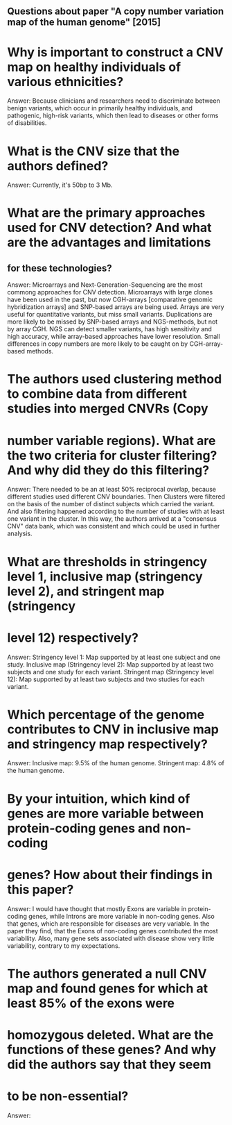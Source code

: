 ## Questions about paper "A copy number variation map of the human genome" [2015] 

# Why is important to construct a CNV map on healthy individuals of various ethnicities?

Answer: Because clinicians and researchers need to discriminate between benign variants, which occur in primarily healthy individuals, and pathogenic, high-risk variants, which then lead to diseases or other forms of disabilities.

# What is the CNV size that the authors defined? 

Answer: Currently, it's 50bp to 3 Mb. 

# What are the primary approaches used for CNV detection? And what are the advantages and limitations 
## for these technologies? 

Answer: Microarrays and Next-Generation-Sequencing are the most commong approaches for CNV detection. Microarrays with large clones have been used in the past, but now CGH-arrays [comparative genomic hybridization arrays] and SNP-based arrays are being used. 
Arrays are very useful for quantitative variants, but miss small variants. Duplications are more likely to be missed by SNP-based arrays and NGS-methods, but not by array CGH. NGS can detect smaller variants, has high sensitivity and high accuracy, while array-based approaches have lower resolution. Small differences in copy numbers are more likely to be caught on by CGH-array-based methods.

# The authors used clustering method to combine data from different studies into merged CNVRs (Copy 
# number variable regions). What are the two criteria for cluster filtering? And why did they do this filtering?

Answer: There needed to be an at least 50% reciprocal overlap, because different studies used different CNV boundaries. Then Clusters were filtered on the basis of the number of distinct subjects which carried the variant. And also filtering happened according to the number of studies with at least one variant in the cluster. In this way, the authors arrived at a "consensus CNV" data bank, which was consistent and which could be used in further analysis. 

# What are thresholds in stringency level 1, inclusive map (stringency level 2), and stringent map (stringency 
# level 12) respectively? 

Answer: Stringency level 1: Map supported by at least one subject and one study.
        Inclusive map (Stringency level 2): Map supported by at least two subjects and one study for each variant.
        Stringent map (Stringency level 12): Map supported by at least two subjects and two studies for each variant.

# Which percentage of the genome contributes to CNV in inclusive map and stringency map respectively? 

Answer: Inclusive map: 9.5% of the human genome.
        Stringent map: 4.8% of the human genome.
        
# By your intuition, which kind of genes are more variable between protein-coding genes and non-coding 
# genes? How about their findings in this paper? 

Answer: I would have thought that mostly Exons are variable in protein-coding genes, while Introns are more variable in non-coding genes. Also that genes, which are responsible for diseases are very variable.
In the paper they find, that the Exons of non-coding genes contributed the most variability. Also, many gene sets associated with disease show very little variability, contrary to my expectations. 

# The authors generated a null CNV map and found genes for which at least 85% of the exons were 
# homozygous deleted. What are the functions of these genes? And why did the authors say that they seem 
# to be non-essential?

Answer: 
